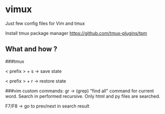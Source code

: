 # vimux

Just few config files for Vim and tmux

Install tmux package manager
https://github.com/tmux-plugins/tpm

## What and how ?

###tmux

< prefix > + s   -> save state

< prefix > + r   -> restore state

###vim
custom commands:
gr -> (grep) "find all" command for current word. Search in performed recursive. Only html and py files are searched.

F7/F8 -> go to prev/next in search result
